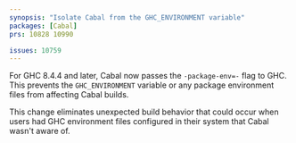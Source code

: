 ```yaml
---
synopsis: "Isolate Cabal from the GHC_ENVIRONMENT variable"
packages: [Cabal]
prs: 10828 10990

issues: 10759
---
```


For GHC 8.4.4 and later, Cabal now passes the `-package-env=-` flag to GHC.
This prevents the `GHC_ENVIRONMENT` variable or any package environment files
from affecting Cabal builds.

This change eliminates unexpected build behavior that could occur when users
had GHC environment files configured in their system that Cabal wasn't aware
of.
